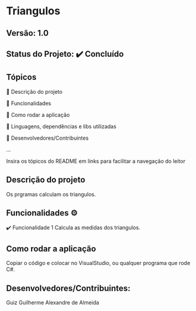 # Triangulos
## Versão: 1.0 
## Status do Projeto: ✔️ Concluído 

## Tópicos
🔹 Descrição do projeto 

🔹 Funcionalidades

🔹 Como rodar a aplicação

🔹 Linguagens, dependências e libs utilizadas

🔹 Desenvolvedores/Contribuintes

...

Insira os tópicos do README em links para facilitar a navegação do leitor

## Descrição do projeto
Os prgramas calculam os triangulos.

## Funcionalidades ⚙️
✔️ Funcionalidade 1
Calcula as medidas dos triangulos.


## Como rodar a aplicação 
Copiar o código e colocar no VisualStudio, ou qualquer programa que rode C#.

## Desenvolvedores/Contribuintes:
Guiz Guilherme Alexandre de Almeida

